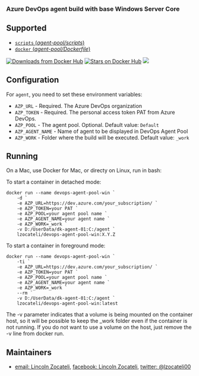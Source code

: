 ### Azure DevOps agent build with base Windows Server Core

## Supported

- [`scripts` (*agent-pool/scripts*)](https://github.com/lzocateli00/devops-agent-pool-win/tree/main/agent)
- [`docker` (*agent-pool/Dockerfile*)](https://github.com/lzocateli00/devops-agent-pool-win/tree/main/docker)

[![Downloads from Docker Hub](https://img.shields.io/docker/pulls/lzocateli/devops-agent-pool-win.svg)](https://registry.hub.docker.com/u/lzocateli/devops-agent-pool-win)
[![Stars on Docker Hub](https://img.shields.io/docker/stars/lzocateli/devops-agent-pool-win.svg)](https://registry.hub.docker.com/u/lzocateli/devops-agent-pool-win) 
[![](https://images.microbadger.com/badges/image/lzocateli/devops-agent-pool-win.svg)](https://microbadger.com/images/lzocateli/devops-agent-pool-win "Get your own image badge on microbadger.com")


## Configuration

For `agent`, you need to set these environment variables:

* `AZP_URL` - Required. The Azure DevOps organization
* `AZP_TOKEN` - Required. The personal access token PAT from Azure DevOps. 
* `AZP_POOL` - The agent pool. Optional. Default value: `Default`
* `AZP_AGENT_NAME` - Name of agent to be displayed in DevOps Agent Pool
* `AZP_WORK` - Folder where the build will be executed.  Default value: `_work`

## Running

On a Mac, use Docker for Mac, or directy on Linux, run in bash:

To start a container in detached mode:

````pwsh
docker run --name devops-agent-pool-win `
    -d `
    -e AZP_URL=https://dev.azure.com/your_subscription/ `
    -e AZP_TOKEN=your PAT `
    -e AZP_POOL=your agent pool name `
    -e AZP_AGENT_NAME=your agent name `
    -e AZP_WORK=_work `
    -v D:/UserData/dk-agent-01:C:/agent `
    lzocateli/devops-agent-pool-win:X.Y.Z 
````

To start a container in foreground mode:

````pwsh
docker run --name devops-agent-pool-win `
    -ti `
    -e AZP_URL=https://dev.azure.com/your_subscription/ `
    -e AZP_TOKEN=your PAT `
    -e AZP_POOL=your agent pool name `
    -e AZP_AGENT_NAME=your agent name `
    -e AZP_WORK=_work `
    --rm `
    -v D:/UserData/dk-agent-01:C:/agent `
    lzocateli/devops-agent-pool-win:latest
````

The -v parameter indicates that a volume is being mounted on the container host, 
so it will be possible to keep the _work folder even if the container is not running.
If you do not want to use a volume on the host, just remove the -v line from docker run.

## Maintainers

* [email: Lincoln Zocateli](mailto:lzocateli00@outlook.com), [facebook: Lincoln Zocateli](https://www.facebook.com/lzocateli00), [twitter: @lzocateli00](https://twitter.com/lzocateli00)


